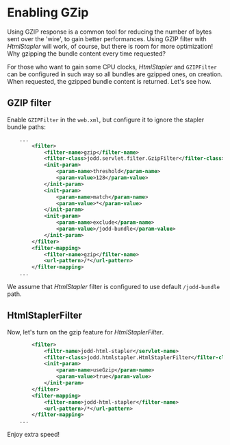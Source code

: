 # Enabling GZip

Using GZIP response is a common tool for reducing the number of bytes
sent over the \'wire\', to gain better performances. Using GZIP filter
with *HtmlStapler* will work, of course, but there is room for more
optimization! Why gzipping the bundle content every time requested?

For those who want to gain some CPU clocks, *HtmlStapler* and
`GZIPFilter` can be configured in such way so all bundles are gzipped
ones, on creation. When requested, the gzipped bundle content is
returned. Let's see how.

## GZIP filter

Enable `GZIPFilter` in the `web.xml`, but configure it to ignore the
stapler bundle paths:

~~~~~ xml
    ...
    	<filter>
    		<filter-name>gzip</filter-name>
    		<filter-class>jodd.servlet.filter.GzipFilter</filter-class>
    		<init-param>
    			<param-name>threshold</param-name>
    			<param-value>128</param-value>
    		</init-param>
    		<init-param>
    			<param-name>match</param-name>
    			<param-value>*</param-value>
    		</init-param>
    		<init-param>
    			<param-name>exclude</param-name>
    			<param-value>/jodd-bundle</param-value>
    		</init-param>
    	</filter>
    	<filter-mapping>
    		<filter-name>gzip</filter-name>
    		<url-pattern>/*</url-pattern>
    	</filter-mapping>
    ...
~~~~~

We assume that *HtmlStapler* filter is configured to use default
`/jodd-bundle` path.

## HtmlStaplerFilter

Now, let's turn on the gzip feature for *HtmlStaplerFilter*.

~~~~~ xml
    	<filter>
    		<filtr-name>jodd-html-stapler</servlet-name>
    		<filter-class>jodd.htmlstapler.HtmlStaplerFilter</filter-class>
    		<init-param>
    			<param-name>useGzip</param-name>
    			<param-value>true</param-value>
    		</init-param>
    	</filter>
    	<filter-mapping>
    		<filter-name>jodd-html-stapler</filter-name>
    		<url-pattern>/*</url-pattern>
    	</filter-mapping>
    ...
~~~~~

Enjoy extra speed!
